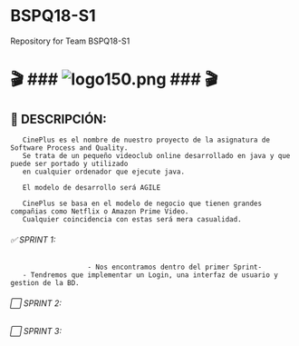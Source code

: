 # BSPQ18-S1
Repository for Team BSPQ18-S1




#  🎬 ### ![logo150.png](https://s26.postimg.cc/eiqjhu0pl/logo150.png) ### 🎬
       
## 🔰 DESCRIPCIÓN:
       
       CinePlus es el nombre de nuestro proyecto de la asignatura de Software Process and Quality. 
       Se trata de un pequeño videoclub online desarrollado en java y que puede ser portado y utilizado 
       en cualquier ordenador que ejecute java. 
       
       El modelo de desarrollo será AGILE
       
       CinePlus se basa en el modelo de negocio que tienen grandes compañias como Netflix o Amazon Prime Video.
       Cualquier coincidencia con estas será mera casualidad.
       
###### ✅ SPRINT 1:
        
                       - Nos encontramos dentro del primer Sprint-
       - Tendremos que implementar un Login, una interfaz de usuario y gestion de la BD.
        
###### ⬜ SPRINT 2:
       
###### ⬜ SPRINT 3:
